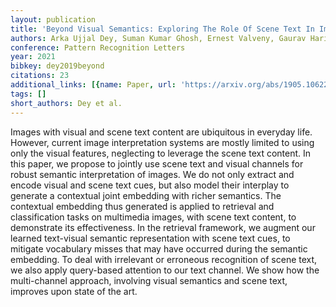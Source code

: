 ```yaml
---
layout: publication
title: 'Beyond Visual Semantics: Exploring The Role Of Scene Text In Image Understanding'
authors: Arka Ujjal Dey, Suman Kumar Ghosh, Ernest Valveny, Gaurav Harit
conference: Pattern Recognition Letters
year: 2021
bibkey: dey2019beyond
citations: 23
additional_links: [{name: Paper, url: 'https://arxiv.org/abs/1905.10622'}]
tags: []
short_authors: Dey et al.
---
```

Images with visual and scene text content are ubiquitous in everyday life.
However, current image interpretation systems are mostly limited to using only
the visual features, neglecting to leverage the scene text content. In this
paper, we propose to jointly use scene text and visual channels for robust
semantic interpretation of images. We do not only extract and encode visual and
scene text cues, but also model their interplay to generate a contextual joint
embedding with richer semantics. The contextual embedding thus generated is
applied to retrieval and classification tasks on multimedia images, with scene
text content, to demonstrate its effectiveness. In the retrieval framework, we
augment our learned text-visual semantic representation with scene text cues,
to mitigate vocabulary misses that may have occurred during the semantic
embedding. To deal with irrelevant or erroneous recognition of scene text, we
also apply query-based attention to our text channel. We show how the
multi-channel approach, involving visual semantics and scene text, improves
upon state of the art.